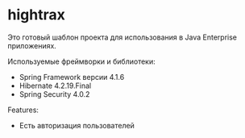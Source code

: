 # hightrax
Это готовый шаблон проекта для использования в Java Enterprise приложениях.

Используемые фреймворки и библиотеки:
- Spring Framework версии 4.1.6
- Hibernate 4.2.19.Final
- Spring Security 4.0.2

Features:
+ Есть авторизация пользователей
